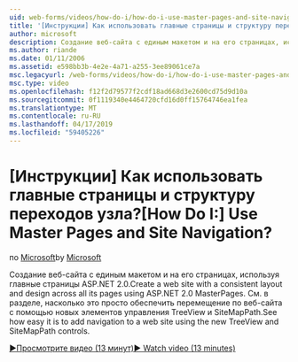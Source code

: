```yaml
---
uid: web-forms/videos/how-do-i/how-do-i-use-master-pages-and-site-navigation
title: '[Инструкции] Как использовать главные страницы и структуру переходов узла? | Документы Майкрософт'
author: microsoft
description: Создание веб-сайта с единым макетом и на его страницах, используя главные страницы ASP.NET 2.0. См. в разделе, насколько это просто обеспечить перемещение по веб-сайта...
ms.author: riande
ms.date: 01/11/2006
ms.assetid: e598bb3b-4e2e-4a71-a255-3ee89061ce7a
msc.legacyurl: /web-forms/videos/how-do-i/how-do-i-use-master-pages-and-site-navigation
msc.type: video
ms.openlocfilehash: f12f2d79577f2cdf18ad668d3e2600cd75d9d10a
ms.sourcegitcommit: 0f1119340e4464720cfd16d0ff15764746ea1fea
ms.translationtype: MT
ms.contentlocale: ru-RU
ms.lasthandoff: 04/17/2019
ms.locfileid: "59405226"
---
```

# <a name="how-do-i-use-master-pages-and-site-navigation"></a><span data-ttu-id="cb10f-105">[Инструкции] Как использовать главные страницы и структуру переходов узла?</span><span class="sxs-lookup"><span data-stu-id="cb10f-105">[How Do I:] Use Master Pages and Site Navigation?</span></span>

<span data-ttu-id="cb10f-106">по [Microsoft](https://github.com/microsoft)</span><span class="sxs-lookup"><span data-stu-id="cb10f-106">by [Microsoft](https://github.com/microsoft)</span></span>

<span data-ttu-id="cb10f-107">Создание веб-сайта с единым макетом и на его страницах, используя главные страницы ASP.NET 2.0.</span><span class="sxs-lookup"><span data-stu-id="cb10f-107">Create a web site with a consistent layout and design across all its pages using ASP.NET 2.0 MasterPages.</span></span> <span data-ttu-id="cb10f-108">См. в разделе, насколько это просто обеспечить перемещение по веб-сайта с помощью новых элементов управления TreeView и SiteMapPath.</span><span class="sxs-lookup"><span data-stu-id="cb10f-108">See how easy it is to add navigation to a web site using the new TreeView and SiteMapPath controls.</span></span>

[<span data-ttu-id="cb10f-109">&#9654;Просмотрите видео (13 минут)</span><span class="sxs-lookup"><span data-stu-id="cb10f-109">&#9654; Watch video (13 minutes)</span></span>](https://channel9.msdn.com/Blogs/ASP-NET-Site-Videos/how-do-i-use-master-pages-and-site-navigation)
